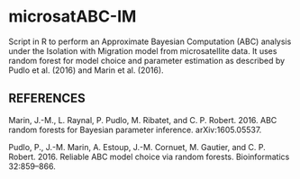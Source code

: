 # microsatABC-IM
Script in R to perform an Approximate Bayesian Computation (ABC) analysis under the Isolation with Migration model from microsatellite data. It uses random forest for model choice and parameter estimation as described by Pudlo et al. (2016) and Marin et al. (2016).

## REFERENCES

Marin, J.-M., L. Raynal, P. Pudlo, M. Ribatet, and C. P. Robert. 2016. ABC random forests for Bayesian parameter inference. arXiv:1605.05537.

Pudlo, P., J.-M. Marin, A. Estoup, J.-M. Cornuet, M. Gautier, and C. P. Robert. 2016. Reliable ABC model choice via random forests. Bioinformatics 32:859–866.




